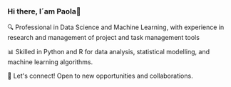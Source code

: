 ### Hi there, I´am Paola👋

🔍 Professional in Data Science and Machine Learning, with experience in research and management of project and task management tools

📊 Skilled in Python and R for data analysis, statistical modelling, and machine learning algorithms.

🔗 Let's connect! Open to new opportunities and collaborations.

<!--
**pbreyna/pbreyna** is a ✨ _special_ ✨ repository because its `README.md` (this file) appears on your GitHub profile.

Here are some ideas to get you started:

- 🔭 I’m currently working on ...
- 🌱 I’m currently learning ...
- 👯 I’m looking to collaborate on ...
- 🤔 I’m looking for help with ...
- 💬 Ask me about ...
- 📫 How to reach me: ...
- 😄 Pronouns: ...
- ⚡ Fun fact: ...
-->
